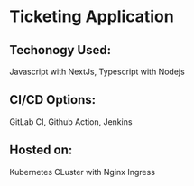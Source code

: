 # Ticketing Application

<h2>Techonogy Used:</h2>
<p>Javascript with NextJs, Typescript with Nodejs</p>
<h2>CI/CD Options:</h2>
<p>GitLab CI, Github Action, Jenkins</p>
<h2>Hosted on: </h2>
<p>Kubernetes CLuster with Nginx Ingress</p>
